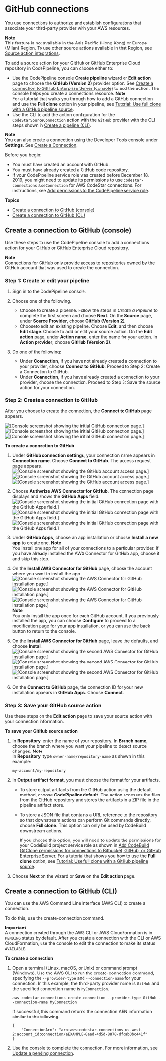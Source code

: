 # GitHub connections<a name="connections-github"></a>

You use connections to authorize and establish configurations that associate your third\-party provider with your AWS resources\.

**Note**  
This feature is not available in the Asia Pacific \(Hong Kong\) or Europe \(Milan\) Region\. To use other source actions available in that Region, see [Source action integrations](integrations-action-type.md#integrations-source)\.

To add a source action for your GitHub or GitHub Enterprise Cloud repository in CodePipeline, you can choose either to:
+ Use the CodePipeline console **Create pipeline** wizard or **Edit action** page to choose the **GitHub \(Version 2\)** provider option\. See [Create a connection to GitHub Enterprise Server \(console\)](connections-ghes.md#connections-ghes-console) to add the action\. The console helps you create a connections resource\.
**Note**  
For a tutorial that walks you through how to add a GitHub connection and use the **Full clone** option in your pipeline, see [Tutorial: Use full clone with a GitHub pipeline source](tutorials-github-gitclone.md)\.
+ Use the CLI to add the action configuration for the `CodeStarSourceConnection` action with the `GitHub` provider with the CLI steps shown in [Create a pipeline \(CLI\)](pipelines-create.md#pipelines-create-cli)\.

**Note**  
You can also create a connection using the Developer Tools console under **Settings**\. See [Create a Connection](https://docs.aws.amazon.com/dtconsole/latest/userguide/connections-create.html)\.

Before you begin:
+ You must have created an account with GitHub\.
+ You must have already created a GitHub code repository\.
+ If your CodePipeline service role was created before December 18, 2019, you might need to update its permissions to use `codestar-connections:UseConnection` for AWS CodeStar connections\. For instructions, see [Add permissions to the CodePipeline service role](security-iam.md#how-to-update-role-new-services)\.

**Topics**
+ [Create a connection to GitHub \(console\)](#connections-github-console)
+ [Create a connection to GitHub \(CLI\)](#connections-github-cli)

## Create a connection to GitHub \(console\)<a name="connections-github-console"></a>

Use these steps to use the CodePipeline console to add a connections action for your GitHub or GitHub Enterprise Cloud repository\.

**Note**  
Connections for GitHub only provide access to repositories owned by the GitHub account that was used to create the connection\.

### Step 1: Create or edit your pipeline<a name="connections-github-console-action"></a>

1. Sign in to the CodePipeline console\.

1. Choose one of the following\.
   + Choose to create a pipeline\. Follow the steps in *Create a Pipeline* to complete the first screen and choose **Next**\. On the **Source** page, under **Source Provider**, choose **GitHub \(Version 2\)**\.
   + Chooseto edit an existing pipeline\. Choose **Edit**, and then choose **Edit stage**\. Choose to add or edit your source action\. On the **Edit action** page, under **Action name**, enter the name for your action\. In **Action provider**, choose **GitHub \(Version 2\)**\.

1. Do one of the following:
   + Under **Connection**, if you have not already created a connection to your provider, choose **Connect to GitHub**\. Proceed to Step 2: Create a Connection to GitHub\.
   + Under **Connection**, if you have already created a connection to your provider, choose the connection\. Proceed to Step 3: Save the source action for your connection\.

### Step 2: Create a connection to GitHub<a name="connections-github-console-create"></a>

After you choose to create the connection, the **Connect to GitHub** page appears\.

![\[Console screenshot showing the initial GitHub connection page.\]](http://docs.aws.amazon.com/codepipeline/latest/userguide/images/github-conn.png)![\[Console screenshot showing the initial GitHub connection page.\]](http://docs.aws.amazon.com/codepipeline/latest/userguide/)![\[Console screenshot showing the initial GitHub connection page.\]](http://docs.aws.amazon.com/codepipeline/latest/userguide/)

**To create a connection to GitHub**

1. Under **GitHub connection settings**, your connection name appears in **Connection name**\. Choose **Connect to GitHub**\. The access request page appears\.  
![\[Console screenshot showing the GitHub account access page.\]](http://docs.aws.amazon.com/codepipeline/latest/userguide/images/github-conn-access.png)![\[Console screenshot showing the GitHub account access page.\]](http://docs.aws.amazon.com/codepipeline/latest/userguide/)![\[Console screenshot showing the GitHub account access page.\]](http://docs.aws.amazon.com/codepipeline/latest/userguide/)

1. Choose **Authorize AWS Connector for GitHub**\. The connection page displays and shows the **GitHub Apps** field\.  
![\[Console screenshot showing the initial GitHub connection page with the GitHub Apps field.\]](http://docs.aws.amazon.com/codepipeline/latest/userguide/images/github-conn-access-app.png)![\[Console screenshot showing the initial GitHub connection page with the GitHub Apps field.\]](http://docs.aws.amazon.com/codepipeline/latest/userguide/)![\[Console screenshot showing the initial GitHub connection page with the GitHub Apps field.\]](http://docs.aws.amazon.com/codepipeline/latest/userguide/)

1. Under **GitHub Apps**, choose an app installation or choose **Install a new app** to create one\.
**Note**  
You install one app for all of your connections to a particular provider\. If you have already installed the AWS Connector for GitHub app, choose it and skip this step\.

1. On the **Install AWS Connector for GitHub** page, choose the account where you want to install the app\.  
![\[Console screenshot showing the AWS Connector for GitHub installation page.\]](http://docs.aws.amazon.com/codepipeline/latest/userguide/images/github-conn-access-app-install1.png)![\[Console screenshot showing the AWS Connector for GitHub installation page.\]](http://docs.aws.amazon.com/codepipeline/latest/userguide/)![\[Console screenshot showing the AWS Connector for GitHub installation page.\]](http://docs.aws.amazon.com/codepipeline/latest/userguide/)
**Note**  
You only install the app once for each GitHub account\. If you previously installed the app, you can choose **Configure** to proceed to a modification page for your app installation, or you can use the back button to return to the console\.

1. On the **Install AWS Connector for GitHub** page, leave the defaults, and choose **Install**\.  
![\[Console screenshot showing the second AWS Connector for GitHub installation page.\]](http://docs.aws.amazon.com/codepipeline/latest/userguide/images/github-conn-access-app-install2.png)![\[Console screenshot showing the second AWS Connector for GitHub installation page.\]](http://docs.aws.amazon.com/codepipeline/latest/userguide/)![\[Console screenshot showing the second AWS Connector for GitHub installation page.\]](http://docs.aws.amazon.com/codepipeline/latest/userguide/)

   

1. On the **Connect to GitHub** page, the connection ID for your new installation appears in **GitHub Apps**\. Choose **Connect**\.

### Step 3: Save your GitHub source action<a name="connections-github-console-save"></a>

Use these steps on the **Edit action** page to save your source action with your connection information\.

**To save your GitHub source action**

1. In **Repository**, enter the name of your repository\. In **Branch name**, choose the branch where you want your pipeline to detect source changes\.
**Note**  
In **Repository**, type `owner-name/repository-name` as shown in this example:   

   ```
   my-account/my-repository
   ```

1. In **Output artifact format**, you must choose the format for your artifacts\. 
   + To store output artifacts from the GitHub action using the default method, choose **CodePipeline default**\. The action accesses the files from the GitHub repository and stores the artifacts in a ZIP file in the pipeline artifact store\.
   + To store a JSON file that contains a URL reference to the repository so that downstream actions can perform Git commands directly, choose **Full clone**\. This option can only be used by CodeBuild downstream actions\.

     If you choose this option, you will need to update the permissions for your CodeBuild project service role as shown in [Add CodeBuild GitClone permissions for connections to Bitbucket, GitHub, or GitHub Enterprise Server](troubleshooting.md#codebuild-role-connections)\. For a tutorial that shows you how to use the **Full clone** option, see [Tutorial: Use full clone with a GitHub pipeline source](tutorials-github-gitclone.md)\.

1. Choose **Next** on the wizard or **Save** on the **Edit action** page\.

## Create a connection to GitHub \(CLI\)<a name="connections-github-cli"></a>

You can use the AWS Command Line Interface \(AWS CLI\) to create a connection\. 

To do this, use the create\-connection command\. 

**Important**  
A connection created through the AWS CLI or AWS CloudFormation is in `PENDING` status by default\. After you create a connection with the CLI or AWS CloudFormation, use the console to edit the connection to make its status `AVAILABLE`\.

**To create a connection**

1. Open a terminal \(Linux, macOS, or Unix\) or command prompt \(Windows\)\. Use the AWS CLI to run the create\-connection command, specifying the `--provider-type` and `--connection-name` for your connection\. In this example, the third\-party provider name is `GitHub` and the specified connection name is `MyConnection`\.

   ```
   aws codestar-connections create-connection --provider-type GitHub --connection-name MyConnection
   ```

   If successful, this command returns the connection ARN information similar to the following\.

   ```
   {
       "ConnectionArn": "arn:aws:codestar-connections:us-west-2:account_id:connection/aEXAMPLE-8aad-4d5d-8878-dfcab0bc441f"
   }
   ```

1. Use the console to complete the connection\. For more information, see [Update a pending connection](https://docs.aws.amazon.com/dtconsole/latest/userguide/connections-update.html)\. 